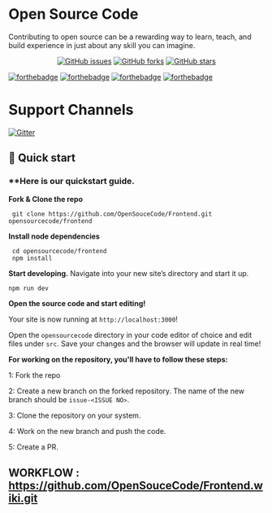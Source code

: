 # Open Source Code 

Contributing to open source can be a rewarding way to learn, teach, and build experience in just about any skill you can imagine.

<p align="center">
   <a href="https://github.com/OpenSouceCode/opensourcecode/issues"><img alt="GitHub issues" src="https://img.shields.io/github/issues/OpenSouceCode/opensourcecode"></a>
   <a href="https://github.com/fnplus/footsteps-app/network"><img alt="GitHub forks" src="https://img.shields.io/github/forks/OpenSouceCode/opensourcecode"></a>
   <a href="https://github.com/fnplus/footsteps-app/stargazers"><img alt="GitHub stars" src="https://img.shields.io/github/stars/OpenSouceCode/opensourcecode"></a>
</p>

[![forthebadge](https://forthebadge.com/images/badges/built-by-developers.svg)](https://forthebadge.com)
[![forthebadge](https://forthebadge.com/images/badges/made-with-javascript.svg)](https://forthebadge.com)
[![forthebadge](https://forthebadge.com/images/badges/uses-git.svg)](https://forthebadge.com)
[![forthebadge](https://forthebadge.com/images/badges/makes-people-smile.svg)](https://forthebadge.com)

# Support Channels
[![Gitter](https://badges.gitter.im/opensourcecode2020/community.svg)](https://gitter.im/opensourcecode2020/community?utm_source=badge&utm_medium=badge&utm_campaign=pr-badge)


## 🚀 Quick start

### **Here is our quickstart guide.

**Fork & Clone the repo**

```shell
 git clone https://github.com/OpenSouceCode/Frontend.git opensourcecode/frontend
 ```
 **Install node dependencies**
 ```shell
  cd opensourcecode/frontend
  npm install
  ```
   
**Start developing.**
Navigate into your new site’s directory and start it up.

   ```sh
   npm run dev 
   ```
**Open the source code and start editing!**

   Your site is now running at `http://localhost:3000`!
   
Open the `opensourcecode` directory in your code editor of choice and edit files under `src`. Save your changes and the browser will update in real time!

**For working on the repository, you'll have to follow these steps:**

1: Fork the repo

2: Create a new branch on the forked repository. The name of the new branch should be `issue-<ISSUE NO>`.

3: Clone the repository on your system.

4: Work on the new branch and push the code.

5: Create a PR.

## WORKFLOW : <https://github.com/OpenSouceCode/Frontend.wiki.git>
